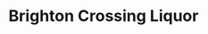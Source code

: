 ---
title: "Brighton Crossing Liquor"
url: /brighton/brighton-crossing-liquor/
shop: Spirituosen
---